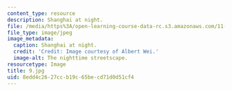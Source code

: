 ```yaml
---
content_type: resource
description: Shanghai at night.
file: /media/https%3A/open-learning-course-data-rc.s3.amazonaws.com/11-307-beijing-urban-design-studio-summer-2006/8edd4c2627ccb19c65becd71d0d51cf4_9.jpg
file_type: image/jpeg
image_metadata:
  caption: Shanghai at night.
  credit: 'Credit: Image courtesy of Albert Wei.'
  image-alt: The nighttime streetscape.
resourcetype: Image
title: 9.jpg
uid: 8edd4c26-27cc-b19c-65be-cd71d0d51cf4
---
```

